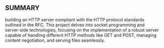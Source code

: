 ## SUMMARY ##
building an HTTP server compliant with the HTTP protocol standards outlined in the RFC. This project delves into socket programming and server-side technologies, focusing on the implementation of a robust server capable of handling different HTTP methods like GET and POST, managing content negotiation, and serving files seamlessly. 
